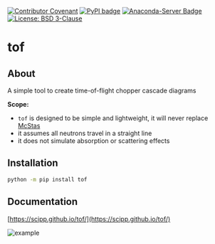 [![Contributor Covenant](https://img.shields.io/badge/Contributor%20Covenant-2.1-4baaaa.svg)](CODE_OF_CONDUCT.md)
[![PyPI badge](http://img.shields.io/pypi/v/tof.svg)](https://pypi.python.org/pypi/tof)
[![Anaconda-Server Badge](https://anaconda.org/scipp/tof/badges/version.svg)](https://anaconda.org/scipp/tof)
[![License: BSD 3-Clause](https://img.shields.io/badge/License-BSD%203--Clause-blue.svg)](LICENSE)

# tof

## About

A simple tool to create time-of-flight chopper cascade diagrams

**Scope:**

- ``tof`` is designed to be simple and lightweight, it will never replace [McStas](https://www.mcstas.org/)
- it assumes all neutrons travel in a straight line
- it does not simulate absorption or scattering effects

## Installation

```sh
python -m pip install tof
```

## Documentation

[https://scipp.github.io/tof/](https://scipp.github.io/tof/)

![example](https://tof.readthedocs.io/en/latest/_images/short-example_13_1.png)